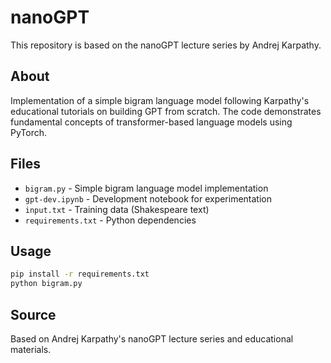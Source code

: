 # nanoGPT

This repository is based on the nanoGPT lecture series by Andrej Karpathy.

## About

Implementation of a simple bigram language model following Karpathy's educational tutorials on building GPT from scratch. The code demonstrates fundamental concepts of transformer-based language models using PyTorch.

## Files

- `bigram.py` - Simple bigram language model implementation
- `gpt-dev.ipynb` - Development notebook for experimentation
- `input.txt` - Training data (Shakespeare text)
- `requirements.txt` - Python dependencies

## Usage

```bash
pip install -r requirements.txt
python bigram.py
```

## Source

Based on Andrej Karpathy's nanoGPT lecture series and educational materials.